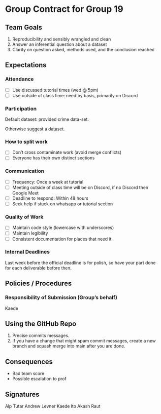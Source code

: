 # Group Contract for Group 19

## Team Goals
1. Reproducibility and sensibly wrangled and clean
2. Answer an inferential question about a dataset
3. Clarity on question asked, methods used, and the conclusion reached


## Expectations
### Attendance
* [ ] Use discussed tutorial times (wed @ 5pm)
* [ ] Use outside of class time: need by basis, primarily on Discord

### Participation
Default dataset: provided crime data-set.

Otherwise suggest a dataset.

### How to split work
* [ ] Don’t cross contaminate work (avoid merge conflicts)
* [ ] Everyone has their own distinct sections

### Communication
* [ ] Frequency: Once a week at tutorial
* [ ] Meeting outside of class time will be on Discord, if no Discord then Google Meet
* [ ] Deadline to respond: Within 48 hours
* [ ] Seek help if stuck on whatsapp or tutorial section

### Quality of Work
* [ ] Maintain code style (lowercase with underscores)
* [ ] Maintain legibility
* [ ] Consistent documentation for places that need it

### Internal Deadlines
Last week before the official deadline is for polish, so have your part done for each deliverable before then.

## Policies / Procedures

### Responsibility of Submission (Group’s behalf)
Kaede

## Using the GitHub Repo
1. Precise commits messages.
2. If you have a change that might spam commit messages, create a new branch and squash merge into main after you are done.


## Consequences
* Bad team score
* Possible escalation to prof

## Signatures
Alp Tutar
Andrew Levner
Kaede Ito
Akash Raut
